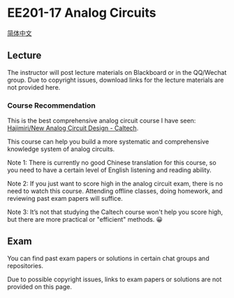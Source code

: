 # EE201-17 Analog Circuits

[简体中文](EE201-17_cn.md)

## Lecture

The instructor will post lecture materials on Blackboard or in the QQ/Wechat group. Due to copyright issues, download links for the lecture materials are not provided here.

### Course Recommendation

This is the best comprehensive analog circuit course I have seen: [Hajimiri/New Analog Circuit Design - Caltech](https://www.bilibili.com/video/BV1Jf4y117Kr).

This course can help you build a more systematic and comprehensive knowledge system of analog circuits.

Note 1: There is currently no good Chinese translation for this course, so you need to have a certain level of English listening and reading ability.

Note 2: If you just want to score high in the analog circuit exam, there is no need to watch this course. Attending offline classes, doing homework, and reviewing past exam papers will suffice.

Note 3: It’s not that studying the Caltech course won't help you score high, but there are more practical or "efficient" methods. :grinning:

## Exam

You can find past exam papers or solutions in certain chat groups and repositories.

Due to possible copyright issues, links to exam papers or solutions are not provided on this page.